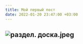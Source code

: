 ```yaml
---
title: Мой первый пост
date: 2022-01-20 23:47:00 +03:00
---
```


![раздел. доска.jpeg](/uploads/%D1%80%D0%B0%D0%B7%D0%B4%D0%B5%D0%BB.%20%D0%B4%D0%BE%D1%81%D0%BA%D0%B0.jpeg)
---


```

